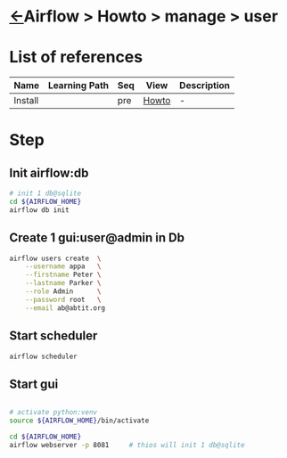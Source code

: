 <head><link rel="stylesheet" href="../../../md.css"/></head>


[//]: #(Reference)
[Repo_Readme]:    ../list/object_list.md
[Install_Howto]:  ../howto/install_howto.md

# [&larr;][Repo_Readme]Airflow > Howto > manage > user
# List of references
|Name|Learning Path|Seq|View|Description|
|-|-|-|-|-|
|Install||pre|[Howto][Install_Howto]|-|


# Step
## Init airflow:db
```bash
# init 1 db@sqlite 
cd ${AIRFLOW_HOME}
airflow db init 
```

## Create 1 gui:user@admin in Db
```bash
airflow users create  \
    --username appa   \
    --firstname Peter \
    --lastname Parker \
    --role Admin      \
    --password root   \
    --email ab@abtit.org
```

## Start scheduler
```bash
airflow scheduler
```

## Start gui
```bash

# activate python:venv
source ${AIRFLOW_HOME}/bin/activate

cd ${AIRFLOW_HOME}
airflow webserver -p 8081     # thios will init 1 db@sqlite 
```
